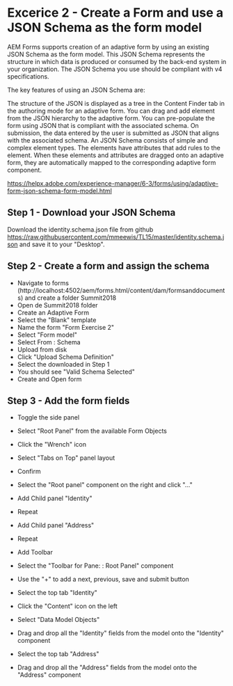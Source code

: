 # Excerice 2 - Create a Form and use a JSON Schema as the form model

AEM Forms supports creation of an adaptive form by using an existing JSON Schema as the form model. This JSON Schema represents the structure in which data is produced or consumed by the back-end system in your organization. The JSON Schema you use should be compliant with v4 specifications.  

The key features of using an JSON Schema are:

The structure of the JSON is displayed as a tree in the Content Finder tab in the authoring mode for an adaptive form. You can drag and add element from the JSON hierarchy to the adaptive form.
You can pre-populate the form using JSON that is compliant with the associated schema.
On submission, the data entered by the user is submitted as JSON that aligns with the associated schema.
An JSON Schema consists of simple and complex element types. The elements have attributes that add rules to the element. When these elements and attributes are dragged onto an adaptive form, they are automatically mapped to the corresponding adaptive form component.

https://helpx.adobe.com/experience-manager/6-3/forms/using/adaptive-form-json-schema-form-model.html

## Step 1 - Download your JSON Schema

Download the identity.schema.json file from github https://raw.githubusercontent.com/mmeewis/TL15/master/identity.schema.json
and save it to your "Desktop".


## Step 2 - Create a form and assign the schema

* Navigate to forms (http://localhost:4502/aem/forms.html/content/dam/formsanddocuments) and create a folder Summit2018
* Open de Summit2018 folder
* Create an Adaptive Form
* Select the "Blank" template
* Name the form "Form Exercise 2"
* Select "Form model"
* Select From : Schema
* Upload from disk 
* Click "Upload Schema Definition"
* Select the downloaded in Step 1
* You should see "Valid Schema Selected"
* Create and Open form

## Step 3 - Add the form fields

* Toggle the side panel
* Select "Root Panel" from the available Form Objects
* Click the "Wrench" icon
* Select "Tabs on Top" panel layout
* Confirm

* Select the "Root panel" component on the right and click "..."
* Add Child panel "Identity"
* Repeat
* Add Child panel "Address"
* Repeat
* Add Toolbar
* Select the "Toolbar for Pane: : Root Panel" component
* Use the "+" to add a next, previous, save and submit button

* Select the top tab "Identity"
* Click the "Content" icon on the left
* Select "Data Model Objects"
* Drag and drop all the "Identity" fields from the model onto the "Identity" component

* Select the top tab "Address"
* Drag and drop all the "Address" fields from the model onto the "Address" component
